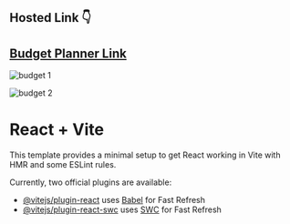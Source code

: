 ## Hosted Link 👇

## [Budget Planner Link](https://budget-planner-ugam.netlify.app/)

![budget 1](https://github.com/UgamRaj/React-M5/assets/124122714/00015e44-a456-4fd1-981a-563a3b43421b)

![budget 2](https://github.com/UgamRaj/React-M5/assets/124122714/c843253f-bdc0-402e-912b-7a786c132c52)

# React + Vite

This template provides a minimal setup to get React working in Vite with HMR and some ESLint rules.

Currently, two official plugins are available:

- [@vitejs/plugin-react](https://github.com/vitejs/vite-plugin-react/blob/main/packages/plugin-react/README.md) uses [Babel](https://babeljs.io/) for Fast Refresh
- [@vitejs/plugin-react-swc](https://github.com/vitejs/vite-plugin-react-swc) uses [SWC](https://swc.rs/) for Fast Refresh
